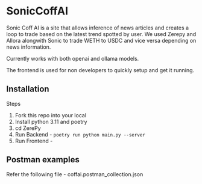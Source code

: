 # SonicCoffAI

Sonic Coff AI is a site that allows inference of news articles and creates a loop to trade based on the latest trend spotted by user. 
We used Zerepy and Allora alongwith Sonic to trade WETH to USDC and vice versa depending on news information. 

Currently works with both openai and ollama models.

The frontend is used for non developers to quickly setup and get it running.

## Installation
Steps

1. Fork this repo into your local
2. Install python 3.11 and poetry
3. cd ZerePy
4. Run Backend - ```poetry run python main.py --server```
5. Run Frontend - ``` ```

## Postman examples

Refer the following file - coffai.postman_collection.json